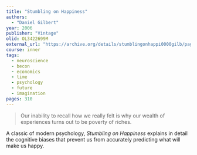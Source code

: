 ```yaml
---
title: "Stumbling on Happiness"
authors:
  - "Daniel Gilbert"
year: 2006
publisher: "Vintage"
olid: OL3422699M
external_url: "https://archive.org/details/stumblingonhappi0000gilb/page/n6/mode/1up"
course: inner
tags:
  - neuroscience
  - becon
  - economics
  - time
  - psychology
  - future
  - imagination
pages: 310
---
```


> Our inability to recall how we really felt is why our wealth of experiences turns out to be poverty of riches.

A classic of modern psychology, _Stumbling on Happiness_ explains in detail the cognitive biases that prevent us from accurately predicting what will make us happy.

